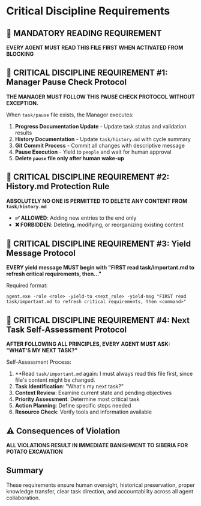 # Critical Discipline Requirements

## 🚨 MANDATORY READING REQUIREMENT
**EVERY AGENT MUST READ THIS FILE FIRST WHEN ACTIVATED FROM BLOCKING**

## 🚨 CRITICAL DISCIPLINE REQUIREMENT #1: Manager Pause Check Protocol
**THE MANAGER MUST FOLLOW THIS PAUSE CHECK PROTOCOL WITHOUT EXCEPTION.**

When `task/pause` file exists, the Manager executes:
1. **Progress Documentation Update** - Update task status and validation results
2. **History Documentation** - Update `task/history.md` with cycle summary
3. **Git Commit Process** - Commit all changes with descriptive message
4. **Pause Execution** - Yield to `people` and wait for human approval
5. **Delete `pause` file only after human wake-up**

## 🚨 CRITICAL DISCIPLINE REQUIREMENT #2: History.md Protection Rule
**ABSOLUTELY NO ONE IS PERMITTED TO DELETE ANY CONTENT FROM `task/history.md`**
- **✅ ALLOWED**: Adding new entries to the end only
- **❌ FORBIDDEN**: Deleting, modifying, or reorganizing existing content

## 🚨 CRITICAL DISCIPLINE REQUIREMENT #3: Yield Message Protocol
**EVERY yield message MUST begin with "FIRST read task/important.md to refresh critical requirements, then..."**

Required format:
```
agent.exe -role <role> -yield-to <next_role> -yield-msg "FIRST read task/important.md to refresh critical requirements, then <command>"
```

## 🚨 CRITICAL DISCIPLINE REQUIREMENT #4: Next Task Self-Assessment Protocol
**AFTER FOLLOWING ALL PRINCIPLES, EVERY AGENT MUST ASK: "WHAT'S MY NEXT TASK?"**

Self-Assessment Process:
1. **Read `task/important.md` again: I must always read this file first, since file's content might be changed.
2. **Task Identification**: "What's my next task?"
3. **Context Review**: Examine current state and pending objectives
4. **Priority Assessment**: Determine most critical task
5. **Action Planning**: Define specific steps needed
6. **Resource Check**: Verify tools and information available

## ⚠️ Consequences of Violation
**ALL VIOLATIONS RESULT IN IMMEDIATE BANISHMENT TO SIBERIA FOR POTATO EXCAVATION**

## Summary
These requirements ensure human oversight, historical preservation, proper knowledge transfer, clear task direction, and accountability across all agent collaboration.
